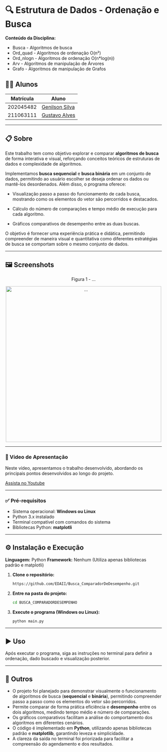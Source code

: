 # 🔍 Estrutura de Dados - Ordenação e Busca

**Conteúdo da Disciplina:**
 - Busca - Algoritmos de busca  
 - Ord_quad - Algoritmos de ordenação O(n²)  
 - Ord_nlogn - Algoritmos de ordenação O(n*log(n))  
 - Arv - Algoritmos de manipulação de Árvores  
 - Grafo - Algoritmos de manipulação de Grafos

## 👨‍🏫 Alunos

| Matrícula   | Aluno           |
|-------------|-----------------|
| 202045482   | [Genilson Silva](https://github.com/GenilsonJrs)   |
| 211063111   | [Gustavo Alves](https://github.com/gustaallves)   |

---

## 📋 Sobre

Este trabalho tem como objetivo explorar e comparar **algoritmos de busca** de forma interativa e visual, reforçando conceitos teóricos de estruturas de dados e complexidade de algoritmos.

Implementamos **busca sequencial** e **busca binária** em um conjunto de dados, permitindo ao usuário escolher se deseja ordenar os dados ou mantê-los desordenados. Além disso, o programa oferece:

- Visualização passo a passo do funcionamento de cada busca, mostrando como os elementos do vetor são percorridos e destacados.

- Cálculo do número de comparações e tempo médio de execução para cada algoritmo.

- Gráficos comparativos de desempenho entre as duas buscas.

O objetivo é fornecer uma experiência prática e didática, permitindo compreender de maneira visual e quantitativa como diferentes estratégias de busca se comportam sobre o mesmo conjunto de dados.

---

## 🖼️ Screenshots

<p align="center">Figura 1 - ...</p>

<p align="center">
  <img src="" alt="..." width="500"/>
</p>

---

### 🎥 Vídeo de Apresentação

Neste vídeo, apresentamos o trabalho desenvolvido, abordando os principais pontos desenvolvidos ao longo do projeto.

[Assista no Youtube]()

---

### ✅ Pré-requisitos

- Sistema operacional: **Windows ou Linux**
- Python 3.x instalado
- Terminal compatível com comandos do sistema
- Bibliotecas Python: **matplotli**

---

## ⚙️ Instalação e Execução

**Linguagem:** Python
**Framework:** Nenhum (Utiliza apenas bibliotecas padrão e matplotli)

1.  **Clone o repositório:**

    ```bash
    https://github.com/EDAII/Busca_ComparadorDeDesempenho.git
    
    ```

2.  **Entre na pasta do projeto:**

    ```bash
    cd BUSCA_COMPARADORDESEMPENHO
    ```

3.  **Execute o programa (Windows ou Linux):**

    ```bash
    python main.py
    ```    

---

## ▶️ Uso

Após executar o programa, siga as instruções no terminal para definir a ordenação, dado buscado e visualização posterior.

---

## 🧠 Outros

- O projeto foi planejado para demonstrar visualmente o funcionamento de algoritmos de busca (**sequencial** e **binária**), permitindo compreender passo a passo como os elementos do vetor são percorridos.
- Permite comparar de forma prática eficiência e **desempenho** entre os dois algoritmos, medindo tempo médio e número de comparações.
- Os gráficos comparativos facilitam a análise do comportamento dos algoritmos em diferentes cenários.
- O código é implementado em **Python**, utilizando apenas bibliotecas padrão e **matplotlib**, garantindo leveza e simplicidade.
- A clareza da saída no terminal foi priorizada para facilitar a compreensão do agendamento e dos resultados.